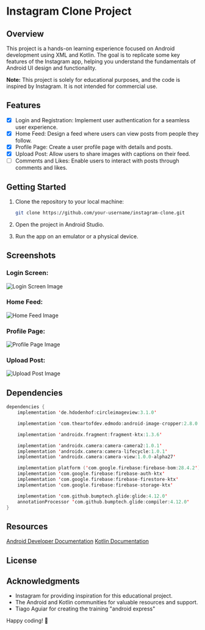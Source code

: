 # Instagram Clone Project

## Overview

This project is a hands-on learning experience focused on Android development using XML and Kotlin. The goal is to
replicate some key features of the Instagram app, helping you understand the fundamentals of Android UI design and
functionality.

**Note:** This project is solely for educational purposes, and the code is inspired by Instagram. It is not intended for
commercial use.

## Features

- [X] Login and Registration: Implement user authentication for a seamless user experience.
- [X] Home Feed: Design a feed where users can view posts from people they follow.
- [X] Profile Page: Create a user profile page with details and posts.
- [X] Upload Post: Allow users to share images with captions on their feed.
- [ ] Comments and Likes: Enable users to interact with posts through comments and likes.

## Getting Started

1. Clone the repository to your local machine:

    ```bash
    git clone https://github.com/your-username/instagram-clone.git
    ```

2. Open the project in Android Studio.
3. Run the app on an emulator or a physical device.

## Screenshots

### Login Screen:

![](/Users/felipe/Development/android-express/Instagram/documentation/login.png "Login Screen Image")

### Home Feed:

![](./Instagram/documentation/home.png "Home Feed Image")

### Profile Page:

![](./Instagram/documentation/profile.png "Profile Page Image")

### Upload Post:

![](./Instagram/documentation/upload_post.png "Upload Post Image")

[//]: # (### Comments and Likes:)

[//]: # (TODO)

## Dependencies

```kotlin
dependencies {
    implementation 'de.hdodenhof:circleimageview:3.1.0'

    implementation 'com.theartofdev.edmodo:android-image-cropper:2.8.0'

    implementation 'androidx.fragment:fragment-ktx:1.3.6'

    implementation 'androidx.camera:camera-camera2:1.0.1'
    implementation 'androidx.camera:camera-lifecycle:1.0.1'
    implementation 'androidx.camera:camera-view:1.0.0-alpha27'

    implementation platform ('com.google.firebase:firebase-bom:28.4.2')
    implementation 'com.google.firebase:firebase-auth-ktx'
    implementation 'com.google.firebase:firebase-firestore-ktx'
    implementation 'com.google.firebase:firebase-storage-ktx'

    implementation 'com.github.bumptech.glide:glide:4.12.0'
    annotationProcessor 'com.github.bumptech.glide:compiler:4.12.0'
}
```

## Resources

[Android Developer Documentation]([URL](https://developer.android.com/develop))
[Kotlin Documentation](https://kotlinlang.org/docs/home.html)

## License

<!-- This project is licensed under the MIT License - see the LICENSE file for details. -->

## Acknowledgments

- Instagram for providing inspiration for this educational project.
- The Android and Kotlin communities for valuable resources and support.
- Tiago Aguiar for creating the training "android express"

Happy coding! 🚀
